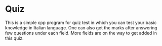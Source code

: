 # Quiz

This is a simple cpp program for quiz test in which you can test your basic knowledge in Italian language. One can also get the marks after answering few questions under each field.   More fields are on the way to get added in this quiz. 
